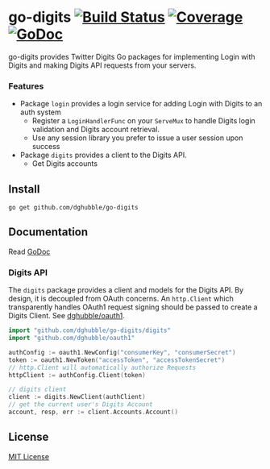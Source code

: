 
# go-digits [![Build Status](https://travis-ci.org/dghubble/go-digits.png)](https://travis-ci.org/dghubble/go-digits) [![Coverage](http://gocover.io/_badge/github.com/dghubble/go-digits/login)](http://gocover.io/github.com/dghubble/go-digits/login) [![GoDoc](http://godoc.org/github.com/dghubble/go-digits?status.png)](http://godoc.org/github.com/dghubble/go-digits)

go-digits provides Twitter Digits Go packages for implementing Login with Digits and making Digits API requests from your servers.

### Features

* Package `login` provides a login service for adding Login with Digits to an auth system
    * Register a `LoginHandlerFunc` on your `ServeMux` to handle Digits login validation and Digits account retrieval.
    * Use any session library you prefer to issue a user session upon success
* Package `digits` provides a client to the Digits API.
    * Get Digits accounts

## Install

    go get github.com/dghubble/go-digits

## Documentation

Read [GoDoc](https://godoc.org/github.com/dghubble/go-digits)

### Digits API

The `digits` package provides a client and models for the Digits API. By design, it is decoupled from OAuth concerns. An `http.Client` which transparently handles OAuth1 request signing should be passed to create a Digits Client. See [dghubble/oauth1](https://github.com/dghubble/oauth1).

```go
import "github.com/dghubble/go-digits/digits"
import "github.com/dghubble/oauth1"

authConfig := oauth1.NewConfig("consumerKey", "consumerSecret")
token := oauth1.NewToken("accessToken", "accessTokenSecret")
// http.Client will automatically authorize Requests
httpClient := authConfig.Client(token)

// digits client
client := digits.NewClient(authClient)
// get the current user's Digits Account
account, resp, err := client.Accounts.Account()
```

## License

[MIT License](LICENSE)


